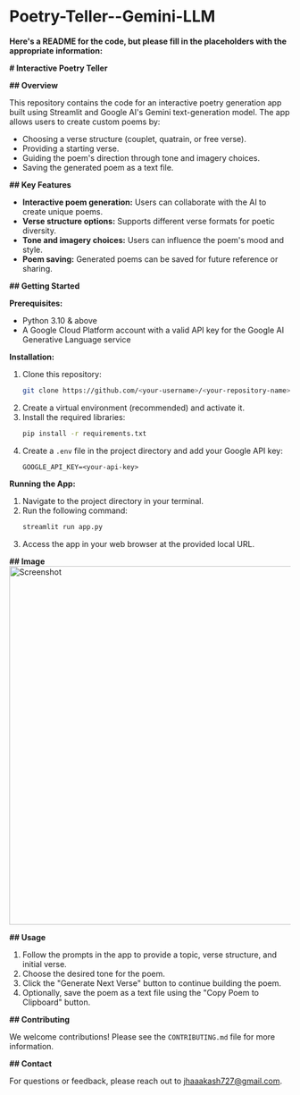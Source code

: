 # Poetry-Teller--Gemini-LLM
 **Here's a README for the code, but please fill in the placeholders with the appropriate information:**

**# Interactive Poetry Teller**

**## Overview**

This repository contains the code for an interactive poetry generation app built using Streamlit and Google AI's Gemini text-generation model. The app allows users to create custom poems by:

- Choosing a verse structure (couplet, quatrain, or free verse).
- Providing a starting verse.
- Guiding the poem's direction through tone and imagery choices.
- Saving the generated poem as a text file.

**## Key Features**

- **Interactive poem generation:** Users can collaborate with the AI to create unique poems.
- **Verse structure options:** Supports different verse formats for poetic diversity.
- **Tone and imagery choices:** Users can influence the poem's mood and style.
- **Poem saving:** Generated poems can be saved for future reference or sharing.

**## Getting Started**

**Prerequisites:**

- Python 3.10 & above
- A Google Cloud Platform account with a valid API key for the Google AI Generative Language service

**Installation:**

1. Clone this repository:
   ```bash
   git clone https://github.com/<your-username>/<your-repository-name>.git
   ```
2. Create a virtual environment (recommended) and activate it.
3. Install the required libraries:
   ```bash
   pip install -r requirements.txt
   ```
4. Create a `.env` file in the project directory and add your Google API key:
   ```
   GOOGLE_API_KEY=<your-api-key>
   ```

**Running the App:**

1. Navigate to the project directory in your terminal.
2. Run the following command:
   ```bash
   streamlit run app.py
   ```
3. Access the app in your web browser at the provided local URL.

**## Image**
<img width="642" alt="Screenshot" src="https://github.com/Akashjha727/Poetry-Teller--Gemini-LLM/assets/143934503/f2b2993e-1213-4e10-a6a6-59aa6797aee0">


**## Usage**

1. Follow the prompts in the app to provide a topic, verse structure, and initial verse.
2. Choose the desired tone for the poem.
3. Click the "Generate Next Verse" button to continue building the poem.
4. Optionally, save the poem as a text file using the "Copy Poem to Clipboard" button.

**## Contributing**

We welcome contributions! Please see the `CONTRIBUTING.md` file for more information.

**## Contact**

For questions or feedback, please reach out to jhaaakash727@gmail.com.
